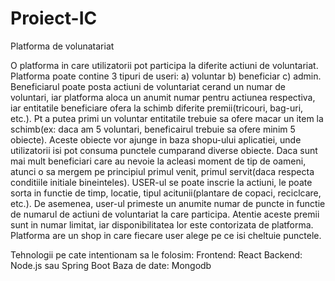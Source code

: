 # Proiect-IC

Platforma de volunatariat

O platforma in care utilizatorii pot participa la diferite actiuni de voluntariat. Platforma poate contine 3 tipuri de useri:
a) voluntar 
b) beneficiar
c) admin.
Beneficiarul poate posta actiuni de voluntariat cerand un numar de voluntari, iar platforma aloca un anumit numar pentru actiunea respectiva, iar entitatile beneficiare ofera la schimb diferite premii(tricouri, bag-uri, etc.). Pt a putea primi un voluntar entitatile trebuie sa ofere macar un item la schimb(ex: daca am 5 voluntari, beneficairul trebuie sa ofere minim 5 obiecte). Aceste obiecte vor ajunge in baza shopu-ului aplicatiei, unde utilizatorii isi pot consuma punctele cumparand diverse obiecte. Daca sunt mai mult beneficiari care au nevoie la acleasi moment de tip de oameni, atunci o sa mergem pe principiul primul venit, primul servit(daca respecta conditiile initiale bineinteles).
USER-ul se poate inscrie la actiuni, le poate sorta in functie de timp, locatie, tipul acitunii(plantare de copaci, reciclcare, etc.). De asemenea, user-ul primeste un anumite numar de puncte in functie de numarul de actiuni de voluntariat la care participa. 
Atentie aceste premii sunt in numar limitat, iar disponibilitatea lor este contorizata de platforma.
Platforma are un shop in care fiecare user alege pe ce isi cheltuie punctele.


Tehnologii pe cate intentionam sa le folosim:
Frontend: React
Backend: Node.js sau Spring Boot
Baza de date: Mongodb

